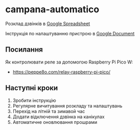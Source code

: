 # campana-automatico

Розклад дзвінків в [Google Spreadsheet](https://docs.google.com/spreadsheets/d/1LX25qDzaKKtRPmRFZ9h7ZoTu1UjYz7yCt85Wwz13dbk/edit#gid=0)

Інструкція по налаштуванню пристрою в [Google Document](https://docs.google.com/document/d/1f1k2ReVoZL14s8EHoJQ6ChpChggBvxowxN2phfcM4tQ/edit#)


## Посилання
Як контролювати реле за допомогою Raspberry Pi Pico W:
- https://peppe8o.com/relay-raspberry-pi-pico/

## Наступні кроки 
1. Зробити інструкцію
2. Регулярне вичитування розкладу та налаштувань
3. Перехід на літній та зимавой час
4. Додати відключення дзвінка на канікулах
5. Автоматичне оновлювання прошрами
